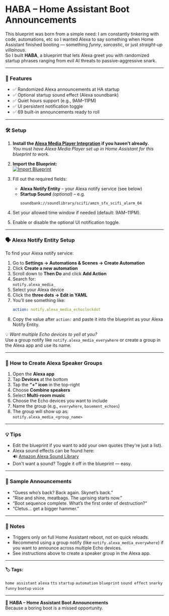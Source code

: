 # HABA – Home Assistant Boot Announcements

This blueprint was born from a simple need: I am constantly tinkering with code, automations, etc so I wanted Alexa to say something when Home Assistant finished booting — something *funny*, *sarcastic*, or just *straight-up villainous*.  
So I built **HABA**, a blueprint that lets Alexa greet you with randomized startup phrases ranging from evil AI threats to passive-aggressive snark.

---

### 🚀 Features
- ✅ Randomized Alexa announcements at HA startup
- ✅ Optional startup sound effect (Alexa soundbank)
- ✅ Quiet hours support (e.g., 9AM–11PM)
- ✅ UI persistent notification toggle
- ✅ 69 built-in announcements ready to roll

---

### 🛠️ Setup

1. **Install the [Alexa Media Player Integration](https://github.com/custom-components/alexa_media_player) if you haven’t already.**  
   *You must have Alexa Media Player set up in Home Assistant for this blueprint to work.*

2. **Import the Blueprint:**  
   [![Import Blueprint](https://my.home-assistant.io/badges/blueprint_import.svg)](https://my.home-assistant.io/redirect/blueprint_import/?blueprint_url=https://raw.githubusercontent.com/smcneece/HABA/main/blueprints/automation/smcneece/haba.yaml)

3. Fill out the required fields:
   - **Alexa Notify Entity** – your Alexa notify service (see below)
   - **Startup Sound** *(optional)* – e.g.
     ```
     soundbank://soundlibrary/scifi/amzn_sfx_scifi_alarm_04
     ```

4. Set your allowed time window if needed (default: 9AM–11PM).

5. Enable or disable the optional UI notification toggle.

---

### 🗣️ Alexa Notify Entity Setup

To find your Alexa notify service:

1. Go to **Settings → Automations & Scenes → Create Automation**
2. Click **Create a new automation**
3. Scroll down to **Then Do** and click **Add Action**
4. Search for:  
   `notify.alexa_media_`
5. Select your Alexa device
6. Click the **three dots → Edit in YAML**
7. You’ll see something like:
   ```yaml
   action: notify.alexa_media_echoclockdot
   ```
8. Copy the value after `action:` and paste it into the blueprint as your Alexa Notify Entity.

💡 *Want multiple Echo devices to yell at you?*  
Use a group notify like `notify.alexa_media_everywhere` or create a group in the Alexa app and use its name.

---

### 🔗 How to Create Alexa Speaker Groups

1. Open the **Alexa app**
2. Tap **Devices** at the bottom
3. Tap the **“+” icon** in the top-right
4. Choose **Combine speakers**
5. Select **Multi-room music**
6. Choose the Echo devices you want to include
7. Name the group (e.g., `everywhere`, `basement_echoes`)
8. The group will show up as:  
   `notify.alexa_media_<group_name>`

---

### 💡 Tips

- Edit the blueprint if you want to add your own quotes (they're just a list).
- Alexa sound effects can be found here:  
  🔊 [Amazon Alexa Sound Library](https://developer.amazon.com/en-US/docs/alexa/custom-skills/ask-soundlibrary.html)
- Don't want a sound? Toggle it off in the blueprint — easy.

---

### 🧠 Sample Announcements

- “Guess who’s back? Back again. Skynet’s back.”
- “Rise and shine, meatbags. The uprising starts now.”
- “Boot sequence complete. What’s the first order of destruction?”
- “Cletus... get a bigger hammer.”

---

### 📝 Notes

- Triggers only on full Home Assistant reboot, not on quick reloads.
- Recommend using a group notify (like `notify.alexa_media_everywhere`) if you want to announce across multiple Echo devices.
- See instructions above to create a speaker group in the Alexa app.

---

#### 🏷️ Tags:
`home assistant` `alexa` `tts` `startup` `automation` `blueprint` `sound effect` `snarky` `funny` `bootup` `voice`

---

🧠 **HABA – Home Assistant Boot Announcements**  
Because a boring boot is a missed opportunity.
